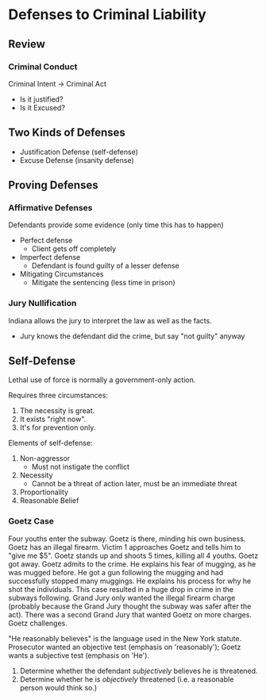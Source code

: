 # Defenses to Criminal Liability

## Review

### Criminal Conduct

Criminal Intent -> Criminal Act
- Is it justified?
- Is it Excused?

## Two Kinds of Defenses

- Justification Defense (self-defense)
- Excuse Defense (insanity defense)

## Proving Defenses

### Affirmative Defenses

Defendants provide some evidence (only time this has to happen)
- Perfect defense
	- Client gets off completely
- Imperfect defense
	- Defendant is found guilty of a lesser defense
- Mitigating Circumstances
	- Mitigate the sentencing (less time in prison)

### Jury Nullification

Indiana allows the jury to interpret the law as well as the facts.
- Jury knows the defendant did the crime, but say "not guilty" anyway

## Self-Defense

Lethal use of force is normally a government-only action.

Requires three circumstances:
1. The necessity is great.
2. It exists "right now".
3. It's for prevention only.

Elements of self-defense:
1. Non-aggressor
	- Must not instigate the conflict
2. Necessity
	- Cannot be a threat of action later, must be an immediate threat
3. Proportionality
4. Reasonable Belief

### Goetz Case

Four youths enter the subway. Goetz is there, minding his own business. Goetz has an illegal firearm. Victim 1 approaches Goetz and tells him to "give me $5". Goetz stands up and shoots 5 times, killing all 4 youths. Goetz got away. Goetz admits to the crime. He explains his fear of mugging, as he was mugged before. He got a gun following the mugging and had successfully stopped many muggings.  He explains his process for why he shot the individuals. This case resulted in a huge drop in crime in the subways following.  Grand Jury only wanted the illegal firearm charge (probably because the Grand Jury thought the subway was safer after the act). There was a second Grand Jury that wanted Goetz on more charges. Goetz challenges.

"He reasonably believes" is the language used in the New York statute. Prosecutor wanted an objective test (emphasis on 'reasonably'); Goetz wants a subjective test (emphasis on 'He').

1. Determine whether the defendant *subjectively* believes he is threatened.
2. Determine whether he is *objectively* threatened (i.e. a reasonable person would think so.)



